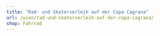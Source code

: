 ```yaml
---
title: "Rad- und Skaterverleih auf der Copa Cagrana"
url: /wien/rad-und-skaterverleih-auf-der-copa-cagrana/
shop: Fahrrad
---
```

